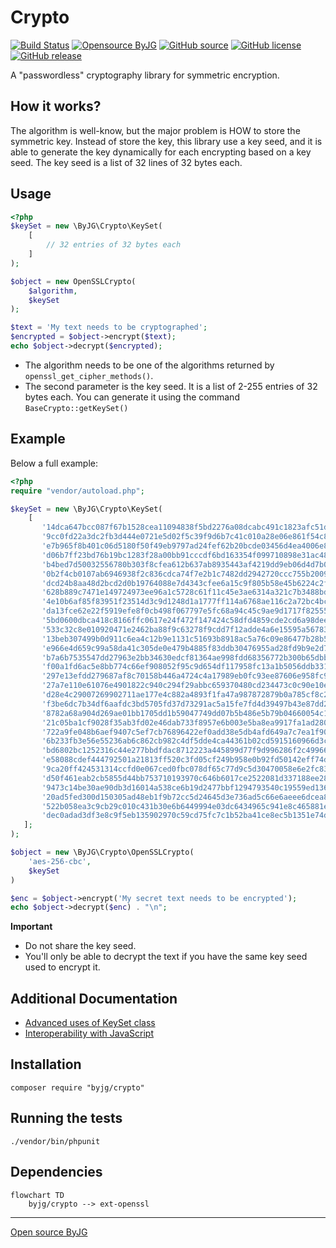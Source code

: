 # Crypto

[![Build Status](https://github.com/byjg/php-crypto/actions/workflows/phpunit.yml/badge.svg?branch=master)](https://github.com/byjg/php-crypto/actions/workflows/phpunit.yml)
[![Opensource ByJG](https://img.shields.io/badge/opensource-byjg-success.svg)](http://opensource.byjg.com)
[![GitHub source](https://img.shields.io/badge/Github-source-informational?logo=github)](https://github.com/byjg/php-crypto/)
[![GitHub license](https://img.shields.io/github/license/byjg/php-crypto.svg)](https://opensource.byjg.com/opensource/licensing.html)
[![GitHub release](https://img.shields.io/github/release/byjg/php-crypto.svg)](https://github.com/byjg/php-crypto/releases/)

A "passwordless" cryptography library for symmetric encryption.

## How it works?

The algorithm is well-know, but the major problem is HOW to store the symmetric key. Instead of store the key, 
this library use a key seed, and it is able to generate the key dynamically for each encrypting based 
on a key seed. The key seed is a list of 32 lines of 32 bytes each.


## Usage

```php
<?php
$keySet = new \ByJG\Crypto\KeySet(
    [
        // 32 entries of 32 bytes each
    ]
);

$object = new OpenSSLCrypto(
    $algorithm,
    $keySet
);

$text = 'My text needs to be cryptographed';
$encrypted = $object->encrypt($text);
echo $object->decrypt($encrypted);
```

- The algorithm needs to be one of the algorithms returned by `openssl_get_cipher_methods()`. 
- The second parameter is the key seed. It is a list of 2-255 entries of 32 bytes each. You can generate it using the command
  `BaseCrypto::getKeySet()`

## Example

Below a full example:

```php
<?php
require "vendor/autoload.php";

$keySet = new \ByJG\Crypto\KeySet(
    [
       '14dca647bcc087f67b1528cea11094838f5bd2276a08dcabc491c1823afc51dd',
       '9cc0fd22a3dc2fb3d444e0721e5d02f5c39f9d6b7c41c010a28e06e861f54c8b',
       'e7b965f8b401c06d5180f50f49eb9797ad24fef62b20bcde03456d4ea4006e83',
       'd06b7ff23bd76b19bc1283f28a00bb91cccdf6bd163354f099710898e31ac487',
       'b4bed7d50032556780b303f8cfea612b637ab8935443af4219dd9eb06d4d7b01',
       '0b2f4cb0107ab6946938f2c836cdca74f7e2b1c7482dd2942720ccc755b20097',
       'dcd24b8aa48d2bcd2d0b19764088e7d4343cfee6a15c9f805b58e45b6224c2f5',
       '628b889c7471e149724973ee96a1c5728c61f11c45e3ae6314a321c7b3488bde',
       '4e10b6af85f83951f23514d3c9d1248d1a1777ff114a6768ae116c2a72bc4bc3',
       'da13fce62e22f5919efe8f0cb498f067797e5fc68a94c45c9ae9d1717f82555d',
       '5bd0600dbca418c8166ffc0617e24f472f147424c58dfd4859cde2cd6a98dee7',
       '533c32c8e010920471e2462ba88f9c63278f9cdd7f12adde4a6e15595a56783d',
       '13beb307499b0d911c6ea4c12b9e1131c51693b8918ac5a76c09e86477b28b5a',
       'e966e4d659c99a58da41c305de0e479b4885f83ddb30476955ad28fd9b9e2d7a',
       'b7a6b7535547dd27963e2bb34630edcf81364ae998fdd68356772b300b65dbbc',
       'f00a1fd6ac5e8bb774c66ef908052f95c9d654df117958fc13a1b5056ddb331b',
       '297e13efdd279687af8c70158b446a4724c4a17989eb0fc93ee87606e958fc9c',
       '27a7e110e61076e4901822c940c294f29abbc659370480cd234473c0c90e10ef',
       'd28e4c29007269902711ae177e4c882a4893f1fa47a987872879b0a785cf8c20',
       'f3be6dc7b34df6aafdc3bd5705fd37d73291ac5a15fe7fd4d39497b43e87dd28',
       '8782a68a904d269ae01bb1705dd1b59047749dd07b5b486e5b79b04660054c1e',
       '21c05ba1cf9028f35ab3fd02e46dab733f8957e6b003e5ba8ea9917fa1ad2809',
       '722a9fe048b6aef9407c5ef7cb76896422ef0add38e5db4afd649a7c7ea1f905',
       '6b233fb3e56e55236ab6c862cb982c4df5dde4ca44361b02cd5915160966d3c5',
       'bd6802bc1252316c44e277bbdfdac8712223a445899d77f9d996286f2c499668',
       'e58088cdef444792501a21813ff520c3fd05cf249b958e0b92fd50142eff74d5',
       '9ca20ff424531314ccfd0e067ced0fbc078df65c77d9c5d30470058e6e2fc83c',
       'd50f461eab2cb5855d44bb753710193970c646b6017ce2522081d337188ee28d',
       '9473c14be30ae90db3d16014a538ce6b19d2477bbf1294793540c19559ed1363',
       '20ad5fed300d150305ad48eb1f9b72cc5d24645d3e736ad5c66e6aeee6dcea88',
       '522b058ea3c9cb29c010c431b30e6b6449994e03dc6434965c941e8c465881eb',
       'dec0adad3df3e8c9f5eb135902970c59cd75fc7c1b52ba41ce8ec5b1351e74dc',
   ];
);

$object = new \ByJG\Crypto\OpenSSLCrypto(
    'aes-256-cbc',
    $keySet
)

$enc = $object->encrypt('My secret text needs to be encrypted');
echo $object->decrypt($enc) . "\n";
```

**Important**

- Do not share the key seed.
- You'll only be able to decrypt the text if you have the same key seed used to encrypt it.

## Additional Documentation

- [Advanced uses of KeySet class](advanced-uses-keyset)
- [Interoperability with JavaScript](interoperability)



## Installation

```
composer require "byjg/crypto"
```

## Running the tests

```
./vendor/bin/phpunit
```


## Dependencies

```mermaid  
flowchart TD  
    byjg/crypto --> ext-openssl
```

----  
[Open source ByJG](http://opensource.byjg.com)
